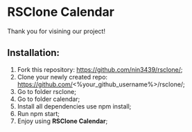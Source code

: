 
# RSClone Calendar
Thank you for visining our project! 

## Installation:

1. Fork this repository: https://github.com/nin3439/rsclone/;
2. Clone your newly created repo: https://github.com/<%your_github_username%>/rsclone/;
3. Go to folder rsclone;
4. Go to folder calendar;
5. Install all dependencies use npm install;
6. Run npm start;
7. Enjoy using **RSClone Calendar**;
